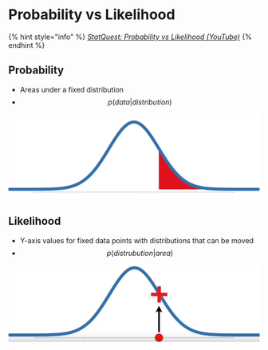 # Probability vs Likelihood

{% hint style="info" %}
[_StatQuest: Probability vs Likelihood (YouTube)_](https://www.youtube.com/watch?v=pYxNSUDSFH4)
{% endhint %}

## Probability

* Areas under a fixed distribution
* $$p(data | distribution)$$

![Probability representation](<../../.gitbook/assets/image (36).png>)

## Likelihood

* Y-axis values for fixed data points with distributions that can be moved
* $$p(distrubution | area)$$

![Likelihood representation](<../../.gitbook/assets/image (75).png>)
